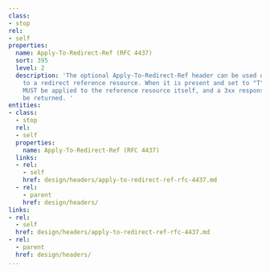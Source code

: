 ```yaml
---
class:
- stop
rel:
- self
properties:
  name: Apply-To-Redirect-Ref (RFC 4437)
  sort: 395
  level: 2
  description: 'The optional Apply-To-Redirect-Ref header can be used on any request
    to a redirect reference resource. When it is present and set to "T", the request
    MUST be applied to the reference resource itself, and a 3xx response MUST NOT
    be returned. '
entities:
- class:
  - stop
  rel:
  - self
  properties:
    name: Apply-To-Redirect-Ref (RFC 4437)
  links:
  - rel:
    - self
    href: design/headers/apply-to-redirect-ref-rfc-4437.md
  - rel:
    - parent
    href: design/headers/
links:
- rel:
  - self
  href: design/headers/apply-to-redirect-ref-rfc-4437.md
- rel:
  - parent
  href: design/headers/
...
```

